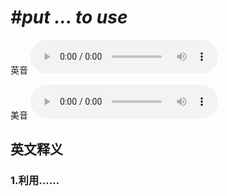 # ***\#put ... to use*** 
英音
<audio src="./media/put ... to use1_AAC.aac" controls="controls"></audio>

美音
<audio src="./media/put ... to use2_AAC.aac" controls="controls"></audio>



  

英文释义
---
### 1.**利用……**  


